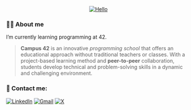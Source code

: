 <!-- Introduction-->
<div align="center">
  <a href="https://git.io/typing-svg">
    <img src="https://readme-typing-svg.demolab.com?font=Fira+Code&weight=500&size=30&pause=1000&color=3A4FFF&center=true&width=435&lines=Hello+there%2C+I'm+Adri;Welcome+to+my+GitHub" alt="Hello" />
  </a>
</div>

### :woman_technologist: About me
I’m currently learning programming at 42. 

> **Campus 42** is an innovative _programming school_
>   that offers an educational approach without traditional teachers or classes. With a project-based learning method
>   and **peer-to-peer** collaboration, students develop technical and problem-solving skills in a dynamic and challenging environment.


### :milky_way: Contact me:

[![LinkedIn](https://img.shields.io/badge/Linkedin-%230077B5.svg?style=for-the-badge&logo=linkedin&logoColor=white)](https://www.linkedin.com/in/adrianaruz/)
[![Gmail](https://img.shields.io/badge/Gmail-D14836?style=for-the-badge&logo=gmail&logoColor=white)](mailto:adruz-to@student.42malaga.com)
[![X](https://img.shields.io/badge/X-%23000000.svg?style=for-the-badge&logo=X&logoColor=white)](https://x.com/adrianaruz)




<!--- 
### Skills
|  | Experience with |
|-----------------|-------------------|
| Languages       | ![C](https://img.shields.io/badge/c-%2300599C.svg?style=for-the-badge&logo=c&logoColor=white) ![Python Badge](https://img.shields.io/badge/Python-3776AB?logo=python&logoColor=fff&style=for-the-badge) ![GNU Bash Badge](https://img.shields.io/badge/GNU%20Bash-4EAA25?logo=gnubash&logoColor=fff&style=for-the-badge) ![HTML5](https://img.shields.io/badge/html5-%23E34F26.svg?style=for-the-badge&logo=html5&logoColor=white) ![CSS3](https://img.shields.io/badge/css3-%231572B6.svg?style=for-the-badge&logo=css3&logoColor=white) ![JavaScript](https://img.shields.io/badge/javascript-%23323330.svg?style=for-the-badge&logo=javascript&logoColor=%23F7DF1E) |
| Design          | ![Adobe Photoshop](https://img.shields.io/badge/adobe%20photoshop-%2331A8FF.svg?style=for-the-badge&logo=adobe%20photoshop&logoColor=white) ![Canva](https://img.shields.io/badge/Canva-%2300C4CC.svg?style=for-the-badge&logo=Canva&logoColor=white)   ![Adobe InDesign](https://img.shields.io/badge/Adobe%20InDesign-49021F?style=for-the-badge&logo=adobeindesign&logoColor=white)      |
| Docs            | ![Markdown](https://img.shields.io/badge/markdown-%23000000.svg?style=for-the-badge&logo=markdown&logoColor=white) ![Notion Badge](https://img.shields.io/badge/Notion-000?logo=notion&logoColor=fff&style=for-the-badge)              |
| VM and SO       | ![VirtualBox Badge](https://img.shields.io/badge/VirtualBox-183A61?logo=virtualbox&logoColor=fff&style=for-the-badge) ![Debian Badge](https://img.shields.io/badge/Debian-A81D33?logo=debian&logoColor=fff&style=for-the-badge) ![Ubuntu Badge](https://img.shields.io/badge/Ubuntu-E95420?logo=ubuntu&logoColor=fff&style=for-the-badge) |
| Other           | ![Git Badge](https://img.shields.io/badge/Git-F05032?logo=git&logoColor=fff&style=for-the-badge) ![WordPress Badge](https://img.shields.io/badge/WordPress-21759B?logo=wordpress&logoColor=fff&style=for-the-badge)  |
| Education       | ![42 Badge](https://img.shields.io/badge/42-000?logo=42&logoColor=fff&style=for-the-badge) ![Codecademy](https://img.shields.io/badge/Codecademy-FFF0E5?style=for-the-badge&logo=codecademy&logoColor=1F243A) ![Hack The Box Badge](https://img.shields.io/badge/Hack%20The%20Box-9FEF00?logo=hackthebox&logoColor=000&style=for-the-badge)   ![Coursera](https://img.shields.io/badge/Coursera-%230056D2.svg?style=for-the-badge&logo=Coursera&logoColor=white)  |


<!---
mrsaruz/mrsaruz is a ✨ special ✨ repository because its `README.md` (this file) appears on your GitHub profile.
You can click the Preview link to take a look at your changes.
--->


